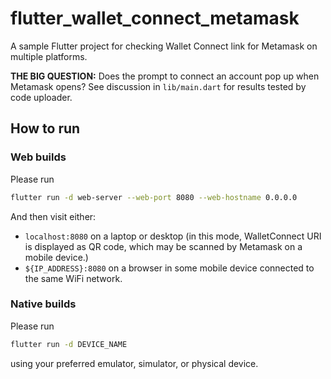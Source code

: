 # flutter_wallet_connect_metamask

A sample Flutter project for checking Wallet Connect link for Metamask on multiple platforms.

**THE BIG QUESTION:** Does the prompt to connect an account pop up when Metamask opens? See
discussion in `lib/main.dart` for results tested by code uploader.

## How to run

### Web builds

Please run

```bash
flutter run -d web-server --web-port 8080 --web-hostname 0.0.0.0
```

And then visit either:
- `localhost:8080` on a laptop or desktop (in this mode, WalletConnect URI is displayed as QR code,
   which may be scanned by Metamask on a mobile device.)
- `${IP_ADDRESS}:8080` on a browser in some mobile device connected to the same WiFi network.

### Native builds

Please run

```bash
flutter run -d DEVICE_NAME
```

using your preferred emulator, simulator, or physical device.
